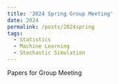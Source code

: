```yaml
---
title: '2024 Spring Group Meeting'
date: 2024
permalink: /posts/2024spring
tags:
  - Statistics
  - Machine Learning
  - Stochastic Simulation
---
```


Papers for Group Meeting
